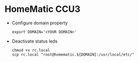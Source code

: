 # HomeMatic CCU3

- Configure domain property

  ``` shell
  export DOMAIN='<YOUR DOMAIN>'
  ```

- Deactivate status leds

  ``` shell
  chmod +x rc.local
  scp rc.local "root@homematic.${DOMAIN}:/usr/local/etc/"
  ```
